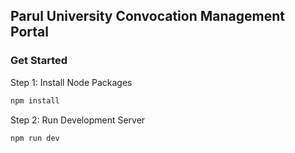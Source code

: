 ## Parul University Convocation Management Portal

### Get Started

Step 1: Install Node Packages

```bash
npm install
```

Step 2: Run Development Server

```bash
npm run dev
```
